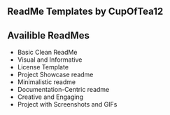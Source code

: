 ## ReadMe Templates by CupOfTea12


## Availible ReadMes

- Basic Clean ReadMe
- Visual and Informative
- License Template
- Project Showcase readme
- Minimalistic readme
- Documentation-Centric readme
- Creative and Engaging
- Project with Screenshots and GIFs
